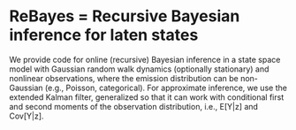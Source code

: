 # ReBayes = Recursive Bayesian inference for laten states

We provide code for online (recursive) Bayesian inference in a state space model
with Gaussian random walk dynamics (optionally stationary)
and nonlinear observations, where the emission distribution can be non-Gaussian (e.g., Poisson, categorical).
For approximate inference, we use the extended Kalman filter, generalized so that
it can work with conditional first and second moments of the observation distribution,
i.e., E[Y|z] and Cov[Y|z].

